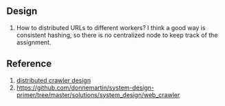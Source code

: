 ## Design
1. How to distributed URLs to different workers? I think a good way is consistent hashing, so there is no centralized node to keep track of the assignment.

## Reference
1. [distributed crawler design](dcrawler.pdf)
2. https://github.com/donnemartin/system-design-primer/tree/master/solutions/system_design/web_crawler